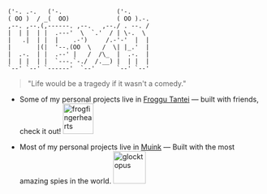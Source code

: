```
('-. .-.   ('-.               ('-.     
( OO )  / _(  OO)             ( OO ).-. 
,--. ,--.(,------. ,--.   ,--./ . --. / 
|  | |  | |  .---'  \  `.'  / | \-.  \  
|   .|  | |  |    .-')     /.-'-'  |  | 
|       |(|  '--.(OO  \   /  \| |_.'  | 
|  .-.  | |  .--' |   /  /\_  |  .-.  | 
|  | |  | |  `---.`-./  /.__) |  | |  | 
`--' `--' `------'  `--'      `--' `--'
```

> "Life would be a tragedy if it wasn't a comedy."

- Some of my personal projects live in [Froggu Tantei](https://github.com/froggu-tantei) — built with friends, check it out! <img src="https://github.com/user-attachments/assets/660f8d7f-89e7-4237-bd27-e5228600cb75" alt="frogfingerhearts" width="60" height="60">


- Most of my personal projects live in [Muink](https://github.com/muink-io) — Built with the most amazing spies in the world. <a href="https://emoji.gg/emoji/4730_glocktopus"><img src="https://cdn3.emoji.gg/emojis/4730_glocktopus.png" width="64px" height="64px" alt="glocktopus"></a>
